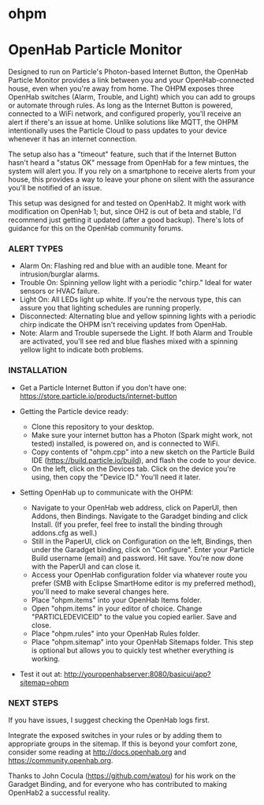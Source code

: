 # ohpm
**OpenHab Particle Monitor**
============================

Designed to run on Particle's Photon-based Internet Button, the OpenHab Particle Monitor provides a link between you and your OpenHab-connected house, even when you're away from home. The OHPM exposes three OpenHab switches (Alarm, Trouble, and Light) which you can add to groups or automate through rules. As long as the Internet Button is powered, connected to a WiFi network, and configured properly, you'll receive an alert if there's an issue at home. Unlike solutions like MQTT, the OHPM intentionally uses the Particle Cloud to pass updates to your device whenever it has an internet connection.

The setup also has a "timeout" feature, such that if the Internet Button hasn't heard a "status OK" message from OpenHab for a few mintues, the system will alert you. If you rely on a smartphone to receive alerts from your house, this provides a way to leave your phone on silent with the assurance you'll be notified of an issue.

This setup was designed for and tested on OpenHab2. It might work with modification on OpenHab 1; but, since OH2 is out of beta and stable, I'd recommend just getting it updated (after a good backup). There's lots of guidance for this on the OpenHab community forums.


### **ALERT TYPES** ###
* Alarm On: Flashing red and blue with an audible tone. Meant for intrusion/burglar alarms.
* Trouble On: Spinning yellow light with a periodic "chirp." Ideal for water sensors or HVAC failure.
* Light On: All LEDs light up white. If you're the nervous type, this can assure you that lighting schedules are running properly.
* Disconnected: Alternating blue and yellow spinning lights with a periodic chirp indicate the OHPM isn't receiving updates from OpenHab.
* Note: Alarm and Trouble supersede the Light. If both Alarm and Trouble are activated, you'll see red and blue flashes mixed with a spinning yellow light to indicate both problems.

### **INSTALLATION** ###

* Get a Particle Internet Button if you don't have one: <https://store.particle.io/products/internet-button>

* Getting the Particle device ready:
	* Clone this repository to your desktop.
	* Make sure your internet button has a Photon (Spark might work, not tested) installed, is powered on, and is connected to WiFi.
	* Copy contents of "ohpm.cpp" into a new sketch on the Particle Build IDE (<https://build.particle.io/build>), and flash the code to your device.
	* On the left, click on the Devices tab. Click on the device you're using, then copy the "Device ID." You'll need it later.

* Setting OpenHab up to communicate with the OHPM:
	* Navigate to your OpenHab web address, click on PaperUI, then Addons, then Bindings. Navigate to the Garadget binding and click Install. (If you prefer, feel free to install the binding through addons.cfg as well.)
	* Still in the PaperUI, click on Configuration on the left, Bindings, then under the Garadget binding, click on "Configure". Enter your Particle Build username (email) and password. Hit save. You're now done with the PaperUI and can close it.
	* Access your OpenHab configuration folder via whatever route you prefer (SMB with Eclipse SmartHome editor is my preferred method), you'll need to make several changes here.
	* Place "ohpm.items" into your OpenHab Items folder.
	* Open "ohpm.items" in your editor of choice. Change "PARTICLEDEVICEID" to the value you copied earlier. Save and close.
	* Place "ohpm.rules" into your OpenHab Rules folder.
	* Place "ohpm.sitemap" into your OpenHab Sitemaps folder. This step is optional but allows you to quickly test whether everything is working.

* Test it out at: <http://youropenhabserver:8080/basicui/app?sitemap=ohpm>

### **NEXT STEPS** ###

If you have issues, I suggest checking the OpenHab logs first.

Integrate the exposed switches in your rules or by adding them to appropriate groups in the sitemap. If this is beyond your comfort zone, consider some reading at <http://docs.openhab.org> and <https://community.openhab.org>.

Thanks to John Cocula (<https://github.com/watou>) for his work on the Garadget Binding, and for everyone who has contributed to making OpenHab2 a successful reality.

